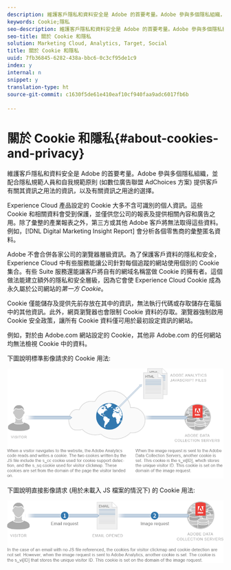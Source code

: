 ```yaml
---
description: 維護客戶隱私和資料安全是 Adobe 的首要考量。Adobe 參與多個隱私組織，並配合隱私規範人員和自我規範原則 (如數位廣告聯盟 AdChoices 方案) 提供客戶有關其資訊之用法的資訊，以及有關資訊之用途的選擇。
keywords: Cookie;隱私
seo-description: 維護客戶隱私和資料安全是 Adobe 的首要考量。Adobe 參與多個隱私組織，並配合隱私規範人員和自我規範原則 (如數位廣告聯盟 AdChoices 方案) 提供客戶有關其資訊之用法的資訊，以及有關資訊之用途的選擇。
seo-title: 關於 Cookie 和隱私
solution: Marketing Cloud, Analytics, Target, Social
title: 關於 Cookie 和隱私
uuid: 7fb36845-6282-438a-bbc6-0c3cf95de1c9
index: y
internal: n
snippet: y
translation-type: ht
source-git-commit: c1630f5de61e410eaf10cf940faa9adc6017fb6b

---
```



# 關於 Cookie 和隱私{#about-cookies-and-privacy}

維護客戶隱私和資料安全是 Adobe 的首要考量。Adobe 參與多個隱私組織，並配合隱私規範人員和自我規範原則 (如數位廣告聯盟 AdChoices 方案) 提供客戶有關其資訊之用法的資訊，以及有關資訊之用途的選擇。

Experience Cloud 產品設定的 Cookie 大多不含可識別的個人資訊。這些 Cookie 和相關資料會受到保護，並僅供您公司的報表及提供相關內容和廣告之用。除了彙整的產業報表之外，第三方或其他 Adobe 客戶將無法取得這些資料。例如，[!DNL Digital Marketing Insight Report] 會分析各個零售商的彙整匿名資料。

Adobe 不會合併各家公司的瀏覽器層級資訊。為了保護客戶資料的隱私和安全，Experience Cloud 中有些服務能讓公司針對每個追蹤的網站使用個別的 Cookie 集合。有些 Suite 服務還能讓客戶將自有的網域名稱當做 Cookie 的擁有者。這個做法能建立額外的隱私和安全層級，因為它會使 Experience Cloud Cookie 成為永久屬於公司網站的&#x200B;*第一方 Cookie*。

Cookie 僅能儲存及提供先前存放在其中的資訊，無法執行代碼或存取儲存在電腦中的其他資訊。此外，網頁瀏覽器也會限制 Cookie 資料的存取。瀏覽器強制啟用 Cookie 安全政策，讓所有 Cookie 資料僅可用於最初設定資訊的網站。

例如，對於由 Adobe.com 網站設定的 Cookie，其他非 Adobe.com 的任何網站均無法檢視 Cookie 中的資料。

下圖說明標準影像請求的 Cookie 用法:

![](assets/CookiesProcessGraphic-01.png)

下圖說明直接影像請求 (用於未載入 JS 檔案的情況下) 的 Cookie 用法:

![](assets/CookiesProcessGraphic2.png)

